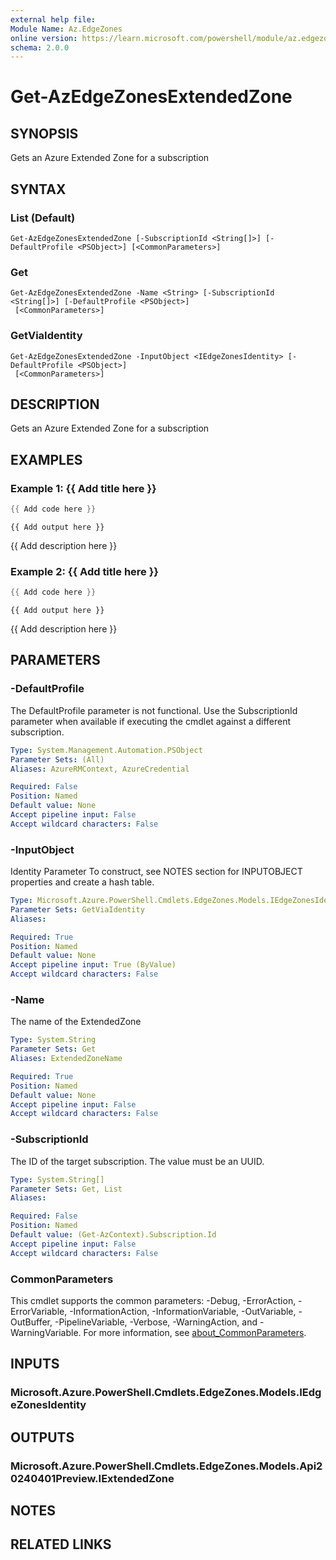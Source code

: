 ```yaml
---
external help file:
Module Name: Az.EdgeZones
online version: https://learn.microsoft.com/powershell/module/az.edgezones/get-azedgezonesextendedzone
schema: 2.0.0
---
```


# Get-AzEdgeZonesExtendedZone

## SYNOPSIS
Gets an Azure Extended Zone for a subscription

## SYNTAX

### List (Default)
```
Get-AzEdgeZonesExtendedZone [-SubscriptionId <String[]>] [-DefaultProfile <PSObject>] [<CommonParameters>]
```

### Get
```
Get-AzEdgeZonesExtendedZone -Name <String> [-SubscriptionId <String[]>] [-DefaultProfile <PSObject>]
 [<CommonParameters>]
```

### GetViaIdentity
```
Get-AzEdgeZonesExtendedZone -InputObject <IEdgeZonesIdentity> [-DefaultProfile <PSObject>]
 [<CommonParameters>]
```

## DESCRIPTION
Gets an Azure Extended Zone for a subscription

## EXAMPLES

### Example 1: {{ Add title here }}
```powershell
{{ Add code here }}
```

```output
{{ Add output here }}
```

{{ Add description here }}

### Example 2: {{ Add title here }}
```powershell
{{ Add code here }}
```

```output
{{ Add output here }}
```

{{ Add description here }}

## PARAMETERS

### -DefaultProfile
The DefaultProfile parameter is not functional.
Use the SubscriptionId parameter when available if executing the cmdlet against a different subscription.

```yaml
Type: System.Management.Automation.PSObject
Parameter Sets: (All)
Aliases: AzureRMContext, AzureCredential

Required: False
Position: Named
Default value: None
Accept pipeline input: False
Accept wildcard characters: False
```

### -InputObject
Identity Parameter
To construct, see NOTES section for INPUTOBJECT properties and create a hash table.

```yaml
Type: Microsoft.Azure.PowerShell.Cmdlets.EdgeZones.Models.IEdgeZonesIdentity
Parameter Sets: GetViaIdentity
Aliases:

Required: True
Position: Named
Default value: None
Accept pipeline input: True (ByValue)
Accept wildcard characters: False
```

### -Name
The name of the ExtendedZone

```yaml
Type: System.String
Parameter Sets: Get
Aliases: ExtendedZoneName

Required: True
Position: Named
Default value: None
Accept pipeline input: False
Accept wildcard characters: False
```

### -SubscriptionId
The ID of the target subscription.
The value must be an UUID.

```yaml
Type: System.String[]
Parameter Sets: Get, List
Aliases:

Required: False
Position: Named
Default value: (Get-AzContext).Subscription.Id
Accept pipeline input: False
Accept wildcard characters: False
```

### CommonParameters
This cmdlet supports the common parameters: -Debug, -ErrorAction, -ErrorVariable, -InformationAction, -InformationVariable, -OutVariable, -OutBuffer, -PipelineVariable, -Verbose, -WarningAction, and -WarningVariable. For more information, see [about_CommonParameters](http://go.microsoft.com/fwlink/?LinkID=113216).

## INPUTS

### Microsoft.Azure.PowerShell.Cmdlets.EdgeZones.Models.IEdgeZonesIdentity

## OUTPUTS

### Microsoft.Azure.PowerShell.Cmdlets.EdgeZones.Models.Api20240401Preview.IExtendedZone

## NOTES

## RELATED LINKS

